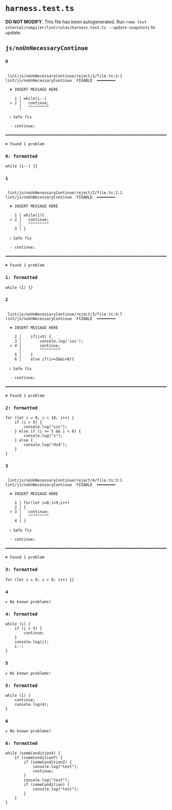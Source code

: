 # `harness.test.ts`

**DO NOT MODIFY**. This file has been autogenerated. Run `rome test internal/compiler/lint/rules/harness.test.ts --update-snapshots` to update.

## `js/noUnNecessaryContinue`

### `0`

```

 lint/js/noUnNecessaryContinue/reject/1/file.ts:2:1 lint/js/noUnNecessaryContinue  FIXABLE  ━━━━━━━━

  ✖ INSERT MESSAGE HERE

    1 │ while(i--)
  > 2 │   continue;
      │   ^^^^^^^^^

  ℹ Safe fix

  - continue;

━━━━━━━━━━━━━━━━━━━━━━━━━━━━━━━━━━━━━━━━━━━━━━━━━━━━━━━━━━━━━━━━━━━━━━━━━━━━━━━━━━━━━━━━━━━━━━━━━━━━

✖ Found 1 problem

```

### `0: formatted`

```
while (i--) {}

```

### `1`

```

 lint/js/noUnNecessaryContinue/reject/2/file.ts:2:1 lint/js/noUnNecessaryContinue  FIXABLE  ━━━━━━━━

  ✖ INSERT MESSAGE HERE

    1 │ while(1){
  > 2 │   continue;
      │   ^^^^^^^^^
    3 │ }

  ℹ Safe fix

  - continue;

━━━━━━━━━━━━━━━━━━━━━━━━━━━━━━━━━━━━━━━━━━━━━━━━━━━━━━━━━━━━━━━━━━━━━━━━━━━━━━━━━━━━━━━━━━━━━━━━━━━━

✖ Found 1 problem

```

### `1: formatted`

```
while (1) {}

```

### `2`

```

 lint/js/noUnNecessaryContinue/reject/3/file.ts:4:7 lint/js/noUnNecessaryContinue  FIXABLE  ━━━━━━━━

  ✖ INSERT MESSAGE HERE

    2 │    if(i>5) {
    3 │        console.log('sss');
  > 4 │        continue;
      │        ^^^^^^^^^
    5 │    }
    6 │    else if(i>=5&&i<8){

  ℹ Safe fix

  - continue;

━━━━━━━━━━━━━━━━━━━━━━━━━━━━━━━━━━━━━━━━━━━━━━━━━━━━━━━━━━━━━━━━━━━━━━━━━━━━━━━━━━━━━━━━━━━━━━━━━━━━

✖ Found 1 problem

```

### `2: formatted`

```
for (let i = 0; i < 10; i++) {
	if (i > 5) {
		console.log("sss");
	} else if (i >= 5 && i < 8) {
		console.log("s");
	} else {
		console.log("dsd");
	}
}

```

### `3`

```

 lint/js/noUnNecessaryContinue/reject/4/file.ts:3:1 lint/js/noUnNecessaryContinue  FIXABLE  ━━━━━━━━

  ✖ INSERT MESSAGE HERE

    1 │ for(let i=0;i<9;i++)
    2 │ {
  > 3 │   continue;
      │   ^^^^^^^^^
    4 │ }

  ℹ Safe fix

  - continue;

━━━━━━━━━━━━━━━━━━━━━━━━━━━━━━━━━━━━━━━━━━━━━━━━━━━━━━━━━━━━━━━━━━━━━━━━━━━━━━━━━━━━━━━━━━━━━━━━━━━━

✖ Found 1 problem

```

### `3: formatted`

```
for (let i = 0; i < 9; i++) {}

```

### `4`

```
✔ No known problems!

```

### `4: formatted`

```
while (i) {
	if (i > 5) {
		continue;
	}
	console.log(i);
	i--;
}

```

### `5`

```
✔ No known problems!

```

### `5: formatted`

```
while (1) {
	continue;
	console.log(4);
}

```

### `6`

```
✔ No known problems!

```

### `6: formatted`

```
while (someConditionX) {
	if (someConditionY) {
		if (someConditionZ) {
			console.log("test");
			continue;
		}
		console.log("test");
		if (someCondition) {
			console.log("test");
		}
	}
}

```
